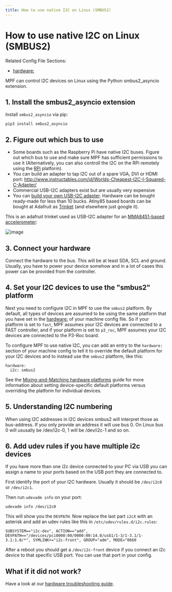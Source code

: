 ```yaml
---
title: How to use native I2C on Linux (SMBUS2)
---
```


# How to use native I2C on Linux (SMBUS2)


Related Config File Sections:

* [hardware:](../config/hardware.md)

MPF can control I2C devices on Linux using the Python smbus2_asyncio
extension.

## 1. Install the smbus2_asyncio extension

Install `smbus2_asyncio` via pip:

    pip3 install smbus2_asyncio

## 2. Figure out which bus to use

* Some boards such as the Raspberry Pi have native I2C buses. Figure
    out which bus to use and make sure MPF has sufficient permissions to
    use it (Alternatively, you can also controll the I2C on the RPi
    remotely using the [RPi](rpi.md) platform).
* You can build an adapter to tap I2C out of a spare VGA, DVI or HDMI
    port:
    <http://www.instructables.com/id/Worlds-Cheapest-I2C-I-Squared-C-Adapter/>
* Commercial USB-I2C adapters exist but are usually very expensive
* You can [build your own USB-I2C
    adapter](https://github.com/harbaum/I2C-Tiny-USB). Hardware can be
    bought ready-made for less than 10 bucks. Atiny85 based boards can
    be bought at Adafruit as
    [Trinket](https://www.adafruit.com/product/1501) (and elsewhere just
    google it).

This is an adafruit trinket used as USB-I2C adapter for an
[MMA8451-based accelerometer](mma8451.md):

![image](/docs/hardware/images/mma8451-i2c-usb-accelerometer.jpg)

## 3. Connect your hardware

Connect the hardware to the bus. This will be at least SDA, SCL and
ground. Usually, you have to power your device somehow and in a lot of
cases this power can be provided from the controller.

## 4. Set your I2C devices to use the "smbus2" platform

Next you need to configure I2C in MPF to use the `smbus2` platform. By
default, all types of devices are assumed to be using the same platform
that you have set in the [hardware:](../config/hardware.md) of your machine config file. So if your platform is set to
`fast`, MPF assumes your I2C devices are connected to a FAST controller,
and if your platform is set to `p3_roc`, MPF assumes your I2C devices
are connected to the P3-Roc board.

To configure MPF to use native I2C, you can add an entry to the
`hardware:` section of your machine config to tell it to override the
default platform for your I2C devices and to instead use the `smbus2`
platform, like this:

``` mpf-config
hardware:
  i2c: smbus2
```

See the [Mixing-and-Matching hardware platforms](platform.md) guide for
more information about setting device-specific default platforms versus
overriding the platform for individual devices.

## 5. Understanding I2C numbering

When using I2C addresses in I2C devices smbus2 will interpret those as
bus-address. If you only provide an address it will use bus 0. On Linux
bus 0 will ususally be /dev/i2c-0, 1 will be /dev/i2c-1 and so on.

## 6. Add udev rules if you have multiple i2c devices

If you have more than one i2c device connected to your PC via USB you
can assign a name to your ports based on the USB port they are connected
to.

First identify the port of your I2C hardware. Usually it should be
`/dev/i2c0` or `/dev/i2c1`.

Then run `udevadm info` on your port:

``` shell
udevadm info /dev/i2c0
```

This will show you the `DEVPATH`. Now replace the last part `i2cX` with
an asterisk and add an udev rules like this in
`/etc/udev/rules.d/i2c.rules`:

    SUBSYSTEM=="i2c-dev", ACTION=="add", DEVPATH=="/devices/pci0000:00/0000:00:14.0/usb1/1-3/1-3.1/1-3.1:1.0/*", SYMLINK+="i2c-front", GROUP="adm", MODE="0660

After a reboot you should get a `/dev/i2c-front` device if you connect
an i2c device to that specific USB port. You can use that port in your
config.

## What if it did not work?

Have a look at our
[hardware troubleshooting guide](troubleshooting_hardware.md).
